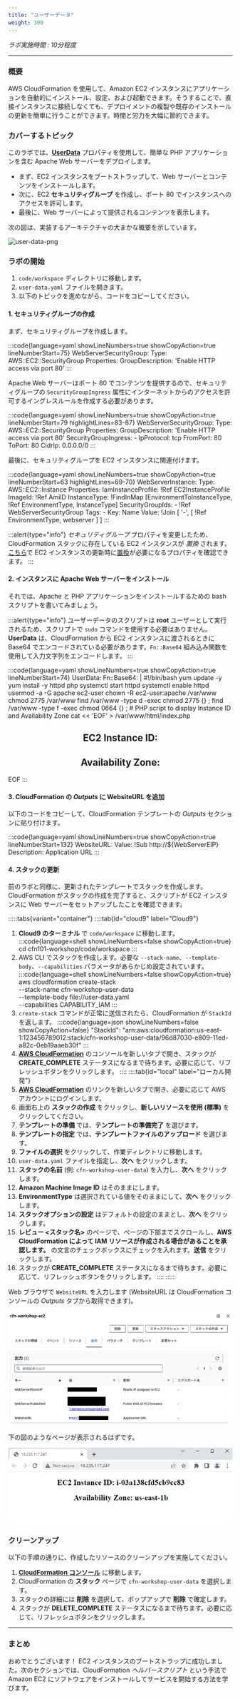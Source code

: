 ```yaml
---
title: "ユーザーデータ"
weight: 300
---
```


_ラボ実施時間 : 10分程度_

---

### 概要

AWS CloudFormation を使用して、Amazon EC2 インスタンスにアプリケーションを自動的にインストール、設定、および起動できます。そうすることで、直接インスタンスに接続しなくても、デプロイメントの複製や既存のインストールの更新を簡単に行うことができます。時間と労力を大幅に節約できます。

### カバーするトピック
このラボでは、**[UserData](https://docs.aws.amazon.com/ja_jp/AWSEC2/latest/UserGuide/user-data.html)** プロパティを使用して、簡単な PHP アプリケーションを含む Apache Web サーバーをデプロイします。

+ まず、EC2 インスタンスをブートストラップして、Web サーバーとコンテンツをインストールします。
+ 次に、EC2 **セキュリティグループ** を作成し、ポート 80 でインスタンスへのアクセスを許可します。
+ 最後に、Web サーバーによって提供されるコンテンツを表示します。

次の図は、実装するアーキテクチャの大まかな概要を示しています。

![user-data-png](/static/basics/operations/user-data/userdata.png)

### ラボの開始

1. `code/workspace` ディレクトリに移動します。
1. `user-data.yaml` ファイルを開きます。
1. 以下のトピックを進めながら、コードをコピーしてください。


#### 1. セキュリティグループの作成

まず、セキュリティグループを作成します。

:::code{language=yaml showLineNumbers=true showCopyAction=true lineNumberStart=75}
WebServerSecurityGroup:
  Type: AWS::EC2::SecurityGroup
  Properties:
    GroupDescription: 'Enable HTTP access via port 80'
:::

Apache Web サーバーはポート 80 でコンテンツを提供するので、セキュリティグループの `SecurityGroupIngress` 属性にインターネットからのアクセスを許可するイングレスルールを作成する必要があります。

:::code{language=yaml showLineNumbers=true showCopyAction=true lineNumberStart=79 highlightLines=83-87}
WebServerSecurityGroup:
  Type: AWS::EC2::SecurityGroup
  Properties:
    GroupDescription: 'Enable HTTP access via port 80'
    SecurityGroupIngress:
      - IpProtocol: tcp
        FromPort: 80
        ToPort: 80
        CidrIp: 0.0.0.0/0
:::

最後に、セキュリティグループを EC2 インスタンスに関連付けます。

:::code{language=yaml showLineNumbers=true showCopyAction=true lineNumberStart=63 highlightLines=69-70}
WebServerInstance:
  Type: AWS::EC2::Instance
  Properties:
    IamInstanceProfile: !Ref EC2InstanceProfile
    ImageId: !Ref AmiID
    InstanceType: !FindInMap [EnvironmentToInstanceType, !Ref EnvironmentType, InstanceType]
    SecurityGroupIds:
      - !Ref WebServerSecurityGroup
    Tags:
      - Key: Name
        Value: !Join [ '-', [ !Ref EnvironmentType, webserver ] ]
:::

:::alert{type="info"}
_セキュリティグループ_ プロパティを変更したため、CloudFormation スタックに存在している EC2 インスタンスが _置換_ されます。[こちら](https://docs.aws.amazon.com/ja_jp/AWSCloudFormation/latest/UserGuide/aws-properties-ec2-instance.html?shortFooter=true#aws-properties-ec2-instance-properties)で EC2 インスタンスの更新時に[置換](https://docs.aws.amazon.com/ja_jp/AWSCloudFormation/latest/UserGuide/using-cfn-updating-stacks-update-behaviors.html#update-replacement)が必要になるプロパティを確認できます。
:::


#### 2. インスタンスに Apache Web サーバーをインストール

それでは、Apache と PHP アプリケーションをインストールするための bash スクリプトを書いてみましょう。

:::alert{type="info"}
ユーザーデータのスクリプトは **root** ユーザーとして実行されるため、スクリプトで `sudo` コマンドを使用する必要はありません。\
**UserData** は、CloudFormation から EC2 インスタンスに渡されるときに Base64 でエンコードされている必要があります。`Fn::Base64` 組み込み関数を使用して入力文字列をエンコードします。
:::

:::code{language=yaml showLineNumbers=true showCopyAction=true lineNumberStart=74}
UserData:
  Fn::Base64: |
    #!/bin/bash
    yum update -y
    yum install -y httpd php
    systemctl start httpd
    systemctl enable httpd
    usermod -a -G apache ec2-user
    chown -R ec2-user:apache /var/www
    chmod 2775 /var/www
    find /var/www -type d -exec chmod 2775 {} \;
    find /var/www -type f -exec chmod 0664 {} \;
    # PHP script to display Instance ID and Availability Zone
    cat << 'EOF' > /var/www/html/index.php
      <!DOCTYPE html>
      <html>
      <body>
        <center>
          <?php
          # Get the instance ID from meta-data and store it in the $instance_id variable
          $url = "http://169.254.169.254/latest/meta-data/instance-id";
          $instance_id = file_get_contents($url);
          # Get the instance's availability zone from metadata and store it in the $zone variable
          $url = "http://169.254.169.254/latest/meta-data/placement/availability-zone";
          $zone = file_get_contents($url);
          ?>
          <h2>EC2 Instance ID: <?php echo $instance_id ?></h2>
          <h2>Availability Zone: <?php echo $zone ?></h2>
        </center>
      </body>
      </html>
    EOF
:::

#### 3. CloudFormation の _Outputs_ に **WebsiteURL** を追加

以下のコードをコピーして、CloudFormation テンプレートの _Outputs_ セクションに貼り付けます。

:::code{language=yaml showLineNumbers=true showCopyAction=true lineNumberStart=132}
WebsiteURL:
  Value: !Sub http://${WebServerEIP}
  Description: Application URL
:::

#### 4. スタックの更新

前のラボと同様に、更新されたテンプレートでスタックを作成します。CloudFormation がスタックの作成を完了すると、スクリプトが EC2 インスタンスに Web サーバーをセットアップしたことを確認できます。

:::::tabs{variant="container"}
::::tab{id="cloud9" label="Cloud9"}
1. **Cloud9 のターミナル** で `code/workspace` に移動します。
:::code{language=shell showLineNumbers=false showCopyAction=true}
cd cfn101-workshop/code/workspace
:::
1. AWS CLI でスタックを作成します。必要な `--stack-name`、`--template-body`、`--capabilities` パラメータがあらかじめ設定されています。
:::code{language=shell showLineNumbers=false showCopyAction=true}
aws cloudformation create-stack \
--stack-name cfn-workshop-user-data \
--template-body file://user-data.yaml \
--capabilities CAPABILITY_IAM
:::
1. `create-stack` コマンドが正常に送信されたら、CloudFormation が `StackId` を返します。
:::code{language=json showLineNumbers=false showCopyAction=false}
"StackId": "arn:aws:cloudformation:us-east-1:123456789012:stack/cfn-workshop-user-data/96d87030-e809-11ed-a82c-0eb19aaeb30f"
:::
1. **[AWS CloudFormation](https://console.aws.amazon.com/cloudformation)** のコンソールを新しいタブで開き、スタックが **CREATE_COMPLETE** ステータスになるまで待ちます。必要に応じて、リフレッシュボタンをクリックします。
::::
::::tab{id="local" label="ローカル開発"}
1. **[AWS CloudFormation](https://console.aws.amazon.com/cloudformation)** のリンクを新しいタブで開き、必要に応じて AWS アカウントにログインします。
1. 画面右上の **スタックの作成** をクリックし、**新しいリソースを使用 (標準)** をクリックしてください。
1. **テンプレートの準備** では、**テンプレートの準備完了** を選びます。
1. **テンプレートの指定** では、**テンプレートファイルのアップロード** を選びます。
1. **ファイルの選択** をクリックして、作業ディレクトリに移動します。
1. `user-data.yaml` ファイルを指定し、**次へ** をクリックします。
1. **スタックの名前** (例: `cfn-workshop-user-data`) を入力し、**次へ** をクリックします。
1. **Amazon Machine Image ID** はそのままにします。
1. **EnvironmentType** は選択されている値をそのままにして、**次へ** をクリックします。
1. **スタックオプションの設定** はデフォルトの設定のままとし、**次へ** をクリックします。
1. **レビュー <スタック名>** のページで、ページの下部までスクロールし、**AWS CloudFormation によって IAM リソースが作成される場合があることを承認します。** の文言のチェックボックスにチェックを入れます。**送信** をクリックします。
1. スタックが **CREATE_COMPLETE** ステータスになるまで待ちます。必要に応じて、リフレッシュボタンをクリックします。
::::
:::::

Web ブラウザで `WebsiteURL` を入力します (WebsiteURL は CloudFormation コンソールの _Outputs_ タブから取得できます)。

![outputs](/static/basics/operations/user-data/outputs-1.ja.png)

下の図のようなページが表示されるはずです。

![php-page](/static/basics/operations/user-data/php.png)

### クリーンアップ

以下の手順の通りに、作成したリソースのクリーンアップを実施してください。

1. **[CloudFormation コンソール](https://console.aws.amazon.com/cloudformation)** に移動します。
1. CloudFormation の **スタック** ページで `cfn-workshop-user-data` を選択します。
1. スタックの詳細には **削除** を選択して、ポップアップで **削除** で確定します。
1. スタックが **DELETE_COMPLETE** ステータスになるまで待ちます。必要に応じて、リフレッシュボタンをクリックします。

---
### まとめ

おめでとうございます！ EC2 インスタンスのブートストラップに成功しました。次のセクションでは、CloudFormation _ヘルパースクリプト_ という手法で Amazon EC2 にソフトウェアをインストールしてサービスを開始する方法を学びます。
